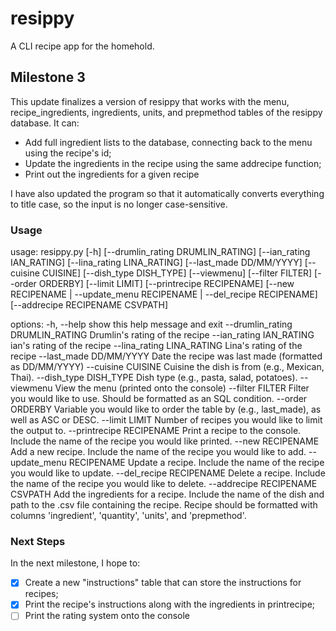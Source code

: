 # resippy
A CLI recipe app for the homehold.

## Milestone 3

This update finalizes a version of resippy that works with the menu, recipe_ingredients, ingredients, units, and prepmethod tables of the resippy database. It can:
- Add full ingredient lists to the database, connecting back to the menu using the recipe's id;
- Update the ingredients in the recipe using the same addrecipe function;
- Print out the ingredients for a given recipe

I have also updated the program so that it automatically converts everything to title case, so the input is no longer case-sensitive.

### Usage

usage: resippy.py [-h] [--drumlin_rating DRUMLIN_RATING] [--ian_rating IAN_RATING] [--lina_rating LINA_RATING] [--last_made DD/MM/YYYY] [--cuisine CUISINE] [--dish_type DISH_TYPE] [--viewmenu] [--filter FILTER] [--order ORDERBY] [--limit LIMIT] [--printrecipe RECIPENAME] [--new RECIPENAME | --update_menu RECIPENAME | --del_recipe RECIPENAME] [--addrecipe RECIPENAME CSVPATH]

options:
-h, --help
show this help message and exit
--drumlin_rating DRUMLIN_RATING
Drumlin's rating of the recipe
--ian_rating IAN_RATING
ian's rating of the recipe
--lina_rating LINA_RATING
Lina's rating of the recipe
--last_made DD/MM/YYYY
Date the recipe was last made (formatted as DD/MM/YYYY)
--cuisine CUISINE
Cuisine the dish is from (e.g., Mexican, Thai).
--dish_type DISH_TYPE
Dish type (e.g., pasta, salad, potatoes).
--viewmenu
View the menu (printed onto the console)
--filter FILTER
Filter you would like to use. Should be formatted as an SQL condition.
--order ORDERBY
Variable you would like to order the table by (e.g., last_made), as well as ASC or DESC.
--limit LIMIT
Number of recipes you would like to limit the output to.
--printrecipe RECIPENAME
Print a recipe to the console. Include the name of the recipe you would like printed.
--new RECIPENAME
Add a new recipe. Include the name of the recipe you would like to add.
--update_menu RECIPENAME
Update a recipe. Include the name of the recipe you would like to update.
--del_recipe RECIPENAME
Delete a recipe. Include the name of the recipe you would like to delete.
--addrecipe RECIPENAME CSVPATH
Add the ingredients for a recipe. Include the name of the dish and path to the .csv file containing the recipe. Recipe should be formatted with columns 'ingredient', 'quantity', 'units', and 'prepmethod'.

### Next Steps

In the next milestone, I hope to:

- [X] Create a new "instructions" table that can store the instructions for recipes;
- [x] Print the recipe's instructions along with the ingredients in printrecipe;
- [ ] Print the rating system onto the console
